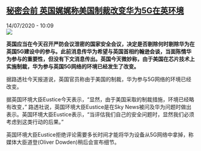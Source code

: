 <!--1594720477000-->
[秘密会前 英国娓娓称美国制裁改变华为5G在英环境](http://www.rfi.fr//cn/%E6%94%BF%E6%B2%BB/20200714-%E7%A7%98%E5%AF%86%E4%BC%9A%E5%89%8D-%E8%8B%B1%E5%9B%BD%E5%A8%93%E5%A8%93%E7%A7%B0%E7%BE%8E%E5%9B%BD%E5%88%B6%E8%A3%81%E6%94%B9%E5%8F%98%E5%8D%8E%E4%B8%BA5g%E5%9C%A8%E8%8B%B1%E7%8E%AF%E5%A2%83)
------

<div>14/07/2020 - 10:09</div><img src="https://s.rfi.fr/media/display/a96722e4-9840-11ea-b8f3-005056a98db9/w:310/p:16x9/huawei-pekin-reclame-la-liberation-immediate-de.jpg"><p><strong>英国应当在今天召开严防会议泄密的国家安全会议，决定是否剔除何时剔除华为在英国5G建设中的参与。此前消息传华为希望与英国首相约翰逊会谈，当面陈情华为参与的重要性，但没有下文消息传出。英国今天微妙称，由于美国在芯片技术上实施制裁，华为参与英国5G网络的环境已经发生了改变。</strong></p><div class="t-content__body u-clearfix"><div class="m-interstitial"></div><p>据路透社今天报道说，英国官员称由于美国的制裁，华为参与5G网络的环境已经改变。</p><p>据英国环境大臣Eustice今天表示，“显然，由于美国采取的制裁措施，环境已经略有改变，” 路透社说，英国环境大臣Eustice是在Sky News被问及华为问题时做出表示。英国环境大臣Eustice表示，“当评估我们自己的安全问题时，显然我们必须考虑到这类行动的后果。”</p><p>英国环境大臣Eustice拒绝评论需要多长时间才能将华为设备从5G网络中拿掉，称媒体大臣道登(Oliver Dowden)稍后会宣布细节。</p><div class="o-self-promo o-self-promo--nl o-self-promo--hidden" data-selfpromo-newsletter></div><div class="o-self-promo o-self-promo--app o-self-promo--hidden" data-selfpromo-app></div></div>
